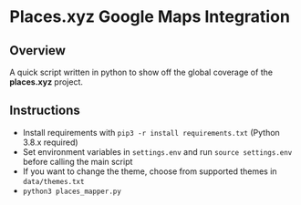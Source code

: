 # Places.xyz Google Maps Integration
## Overview
A quick script written in python to show off the global coverage of the __places.xyz__ project.

## Instructions
- Install requirements with `pip3 -r install requirements.txt` (Python 3.8.x required)
- Set environment variables in `settings.env` and run `source settings.env` before calling the main script
- If you want to change the theme, choose from supported themes in `data/themes.txt`
- `python3 places_mapper.py`

